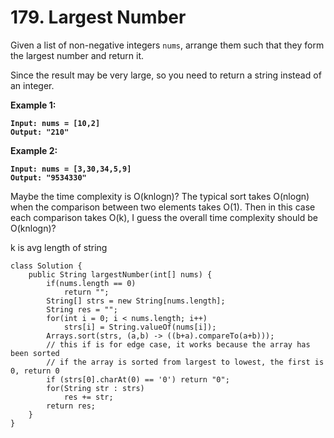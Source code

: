 # 179. Largest Number

Given a list of non-negative integers `nums`, arrange them such that they form the largest number and return it.

Since the result may be very large, so you need to return a string instead of an integer.

&#x20;

**Example 1:**

<pre><code><strong>Input: nums = [10,2]
</strong><strong>Output: "210"
</strong></code></pre>

**Example 2:**

<pre><code><strong>Input: nums = [3,30,34,5,9]
</strong><strong>Output: "9534330"
</strong></code></pre>

Maybe the time complexity is O(knlogn)? The typical sort takes O(nlogn) when the comparison between two elements takes O(1). Then in this case each comparison takes O(k), I guess the overall time complexity should be O(knlogn)?

k is avg length of string

```
class Solution {
    public String largestNumber(int[] nums) {
        if(nums.length == 0)
            return "";
        String[] strs = new String[nums.length];
        String res = "";
        for(int i = 0; i < nums.length; i++)
            strs[i] = String.valueOf(nums[i]);
        Arrays.sort(strs, (a,b) -> ((b+a).compareTo(a+b)));
        // this if is for edge case, it works because the array has been sorted
        // if the array is sorted from largest to lowest, the first is 0, return 0
        if (strs[0].charAt(0) == '0') return "0";
        for(String str : strs)
            res += str;
        return res;
    }
}
```
